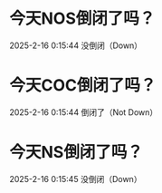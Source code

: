 # 今天NOS倒闭了吗？

2025-2-16 0:15:44 没倒闭（Down）

# 今天COC倒闭了吗？

2025-2-16 0:15:44 倒闭了（Not Down）

# 今天NS倒闭了吗？

2025-2-16 0:15:45 没倒闭（Down）

